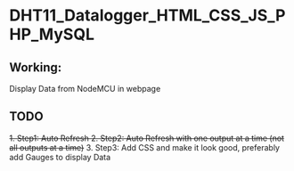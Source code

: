 # DHT11_Datalogger_HTML_CSS_JS_PHP_MySQL

## Working:
Display Data from NodeMCU in webpage

## TODO

~~1. Step1: Auto Refresh
2. Step2: Auto Refresh with one output at a time (not all outputs at a time)~~
3. Step3: Add CSS and make it look good, preferably add Gauges to display Data

 
